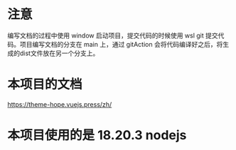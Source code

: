 # 注意

编写文档的过程中使用 window 启动项目，提交代码的时候使用 wsl git 提交代码。项目编写文档的分支在 main 上，通过 gitAction 会将代码编译好之后，将生成的dist文件放在另一个分支上。

# 本项目的文档
https://theme-hope.vuejs.press/zh/


# 本项目使用的是 18.20.3 nodejs
